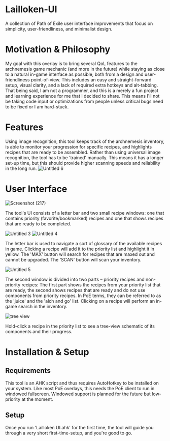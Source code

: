# Lailloken-UI
A collection of Path of Exile user interface improvements that focus on simplicity, user-friendliness, and minimalist design.

# Motivation & Philosophy

My goal with this overlay is to bring several QoL features to the archnemesis game mechanic (and more in the future) while staying as close to a natural in-game interface as possible, both from a design and user-friendliness point-of-view. This includes an easy and straight-forward setup, visual clarity, and a lack of required extra hotkeys and alt-tabbing.
That being said, I am not a programmer, and this is a merely a fun project and learning experience for me that I decided to share. This means I'll not be taking code input or optimizations from people unless critical bugs need to be fixed or I am hard-stuck.

# Features

Using image recognition, this tool keeps track of the archnemesis inventory, is able to monitor your progression for specific recipes, and highlights recipes that are ready to be assembled. Rather than using universal image recognition, the tool has to be 'trained' manually. This means it has a longer set-up time, but this should provide higher scanning speeds and reliability in the long run.
![Untitled 6](https://user-images.githubusercontent.com/61888437/153947382-ff7abc3d-06c6-49fc-b1c9-351265e53d5d.jpg)


# User Interface
![Screenshot (217)](https://user-images.githubusercontent.com/61888437/153939802-6d49401c-2203-46c2-a94d-3c31794652f8.png)

The tool's UI consists of a letter bar and two small recipe windows: one that contains priority (favorite/bookmarked) recipes and one that shows recipes that are ready to be completed.

![Untitled 3](https://user-images.githubusercontent.com/61888437/153942215-1d2760da-29ba-438f-85ee-0425b9362847.jpg) ![Untitled 4](https://user-images.githubusercontent.com/61888437/153942471-57b03552-a652-4d27-9b5d-ee6845e4db45.jpg)

The letter bar is used to navigate a sort of glossary of the available recipes in game. Clicking a recipe will add it to the priority list and highlight it in yellow. The 'MAX' button will search for recipes that are maxed out and cannot be upgraded. The 'SCAN' button will scan your inventory.

![Untitled 5](https://user-images.githubusercontent.com/61888437/153943016-7b266be4-fa99-4013-a2d8-94ec2e8309f4.jpg)

The second window is divided into two parts – priority recipes and non-priority recipes: The first part shows the recipes from your priority list that are ready, the second shows recipes that are ready and do not use components from priority recipes. In PoE terms, they can be referred to as the 'juice' and the 'alch and go' list. Clicking on a recipe will perform an in-game search in the inventory.


![tree view](https://user-images.githubusercontent.com/61888437/153939902-f61d18d4-7bb6-49bd-9e3c-d3ac10e0a1cc.png)

Hold-click a recipe in the priority list to see a tree-view schematic of its components and their progress.

# Installation & Setup

## Requirements

This tool is an AHK script and thus requires AutoHotkey to be installed on your system. Like most PoE overlays, this needs the PoE client to run in windowed fullscreen. Windowed support is planned for the future but low-priority at the moment.

## Setup

Once you run 'Lailloken UI.ahk' for the first time, the tool will guide you through a very short first-time-setup, and you're good to go.
